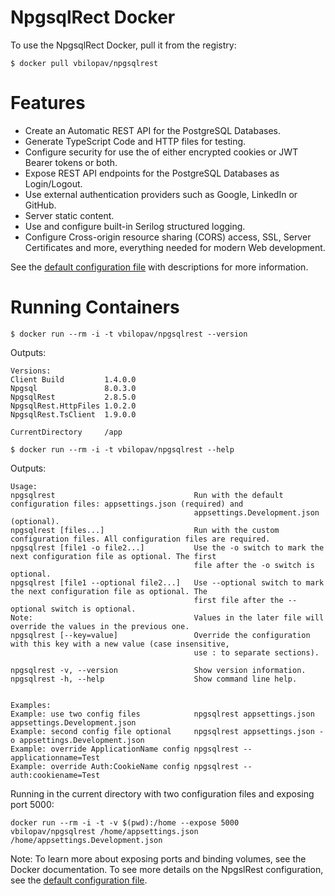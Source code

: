 # NpgsqlRect Docker 

To use the NpgsqlRect Docker, pull it from the registry:

```console
$ docker pull vbilopav/npgsqlrest
```

# Features

- Create an Automatic REST API for the PostgreSQL Databases.
- Generate TypeScript Code and HTTP files for testing.
- Configure security for use the of either encrypted cookies or JWT Bearer tokens or both.
- Expose REST API endpoints for the PostgreSQL Databases as Login/Logout.
- Use external authentication providers such as Google, LinkedIn or GitHub.
- Server static content.
- Use and configure built-in Serilog structured logging.
- Configure Cross-origin resource sharing (CORS) access, SSL, Server Certificates and more, everything needed for modern Web development.

See the [default configuration file](https://vb-consulting.github.io/npgsqlrest/config/) with descriptions for more information.

# Running Containers

```console
$ docker run --rm -i -t vbilopav/npgsqlrest --version
```

Outputs:

```
Versions:
Client Build         1.4.0.0
Npgsql               8.0.3.0
NpgsqlRest           2.8.5.0
NpgsqlRest.HttpFiles 1.0.2.0
NpgsqlRest.TsClient  1.9.0.0

CurrentDirectory     /app

```

```console
$ docker run --rm -i -t vbilopav/npgsqlrest --help
```

Outputs:

```
Usage:
npgsqlrest                               Run with the default configuration files: appsettings.json (required) and
                                         appsettings.Development.json (optional).
npgsqlrest [files...]                    Run with the custom configuration files. All configuration files are required.
npgsqlrest [file1 -o file2...]           Use the -o switch to mark the next configuration file as optional. The first
                                         file after the -o switch is optional.
npgsqlrest [file1 --optional file2...]   Use --optional switch to mark the next configuration file as optional. The
                                         first file after the --optional switch is optional.
Note:                                    Values in the later file will override the values in the previous one.
npgsqlrest [--key=value]                 Override the configuration with this key with a new value (case insensitive,
                                         use : to separate sections).

npgsqlrest -v, --version                 Show version information.
npgsqlrest -h, --help                    Show command line help.


Examples:
Example: use two config files            npgsqlrest appsettings.json appsettings.Development.json
Example: second config file optional     npgsqlrest appsettings.json -o appsettings.Development.json
Example: override ApplicationName config npgsqlrest --applicationname=Test
Example: override Auth:CookieName config npgsqlrest --auth:cookiename=Test
```

Running in the current directory with two configuration files and exposing port 5000:

```
docker run --rm -i -t -v $(pwd):/home --expose 5000 vbilopav/npgsqlrest /home/appsettings.json /home/appsettings.Development.json
```

Note: To learn more about exposing ports and binding volumes, see the Docker documentation. To see more details on the NpgslRest configuration, see the [default configuration file](https://vb-consulting.github.io/npgsqlrest/config/).

